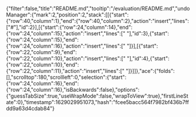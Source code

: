 {"filter":false,"title":"README.md","tooltip":"/evaluation/README.md","undoManager":{"mark":2,"position":2,"stack":[[{"start":{"row":40,"column":1},"end":{"row":40,"column":2},"action":"insert","lines":["#"],"id":2}],[{"start":{"row":24,"column":14},"end":{"row":24,"column":15},"action":"insert","lines":[" "],"id":3},{"start":{"row":24,"column":15},"end":{"row":24,"column":16},"action":"insert","lines":[" "]}],[{"start":{"row":22,"column":9},"end":{"row":22,"column":10},"action":"insert","lines":[" "],"id":4},{"start":{"row":22,"column":10},"end":{"row":22,"column":11},"action":"insert","lines":[" "]}]]},"ace":{"folds":[],"scrolltop":180,"scrollleft":0,"selection":{"start":{"row":24,"column":16},"end":{"row":24,"column":16},"isBackwards":false},"options":{"guessTabSize":true,"useWrapMode":false,"wrapToView":true},"firstLineState":0},"timestamp":1629029951073,"hash":"fcee5bacc564f7982bf436b7ffdd9a63d4cdab84"}